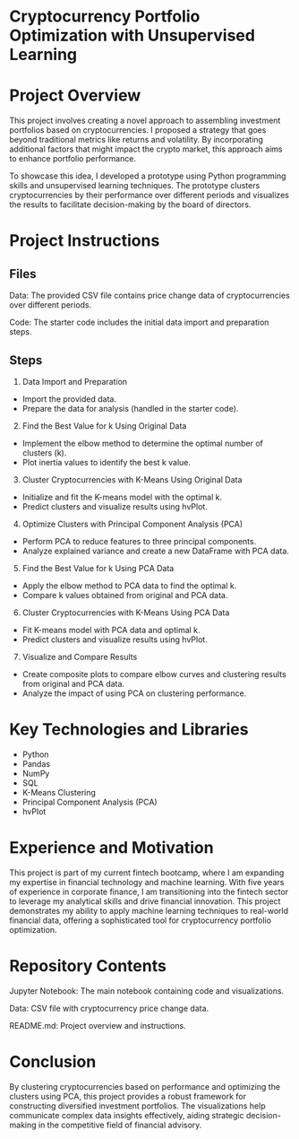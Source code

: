 # Cryptocurrency Portfolio Optimization with Unsupervised Learning

# Project Overview
This project involves creating a novel approach to assembling investment portfolios based on cryptocurrencies. I proposed a strategy that goes beyond traditional metrics like returns and volatility. By incorporating additional factors that might impact the crypto market, this approach aims to enhance portfolio performance.

To showcase this idea, I developed a prototype using Python programming skills and unsupervised learning techniques. The prototype clusters cryptocurrencies by their performance over different periods and visualizes the results to facilitate decision-making by the board of directors.

# Project Instructions
## Files
Data: The provided CSV file contains price change data of cryptocurrencies over different periods.

Code: The starter code includes the initial data import and preparation steps.


## Steps
1. Data Import and Preparation
* Import the provided data.
* Prepare the data for analysis (handled in the starter code).


2. Find the Best Value for k Using Original Data
* Implement the elbow method to determine the optimal number of clusters (k).
* Plot inertia values to identify the best k value.

3. Cluster Cryptocurrencies with K-Means Using Original Data
* Initialize and fit the K-means model with the optimal k.
* Predict clusters and visualize results using hvPlot.

4. Optimize Clusters with Principal Component Analysis (PCA)
* Perform PCA to reduce features to three principal components.
* Analyze explained variance and create a new DataFrame with PCA data.
  
5. Find the Best Value for k Using PCA Data
* Apply the elbow method to PCA data to find the optimal k.
* Compare k values obtained from original and PCA data.

6. Cluster Cryptocurrencies with K-Means Using PCA Data
* Fit K-means model with PCA data and optimal k.
* Predict clusters and visualize results using hvPlot.
  
7. Visualize and Compare Results
* Create composite plots to compare elbow curves and clustering results from original and PCA data.
* Analyze the impact of using PCA on clustering performance.

# Key Technologies and Libraries
* Python
* Pandas
* NumPy
* SQL
* K-Means Clustering
* Principal Component Analysis (PCA)
* hvPlot
  
# Experience and Motivation
This project is part of my current fintech bootcamp, where I am expanding my expertise in financial technology and machine learning. With five years of experience in corporate finance, I am transitioning into the fintech sector to leverage my analytical skills and drive financial innovation. This project demonstrates my ability to apply machine learning techniques to real-world financial data, offering a sophisticated tool for cryptocurrency portfolio optimization.

# Repository Contents
Jupyter Notebook: The main notebook containing code and visualizations.

Data: CSV file with cryptocurrency price change data.

README.md: Project overview and instructions.

# Conclusion
By clustering cryptocurrencies based on performance and optimizing the clusters using PCA, this project provides a robust framework for constructing diversified investment portfolios. The visualizations help communicate complex data insights effectively, aiding strategic decision-making in the competitive field of financial advisory.

